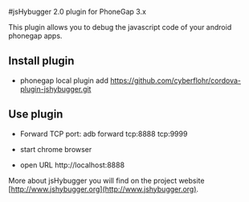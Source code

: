 #jsHybugger 2.0 plugin for PhoneGap 3.x

This plugin allows you to debug the javascript code of your android phonegap apps.

## Install plugin

* phonegap local plugin add https://github.com/cyberflohr/cordova-plugin-jshybugger.git

## Use plugin

* Forward TCP port:	adb forward tcp:8888 tcp:9999

* start chrome browser 

* open URL http://localhost:8888

More about jsHybugger you will find on the project website [http://www.jshybugger.org](http://www.jshybugger.org).


